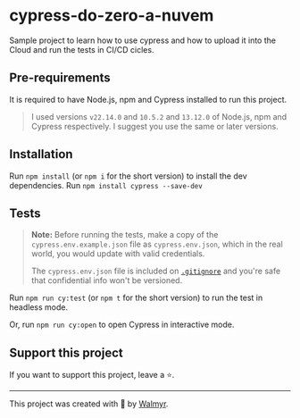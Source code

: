 # cypress-do-zero-a-nuvem

Sample project to learn how to use cypress and how to upload it into the Cloud and run the tests in CI/CD cicles.

## Pre-requirements

It is required to have Node.js, npm and Cypress installed to run this project.

> I used versions `v22.14.0` and `10.5.2` and `13.12.0` of Node.js, npm and Cypress respectively. I suggest you use the same or later versions.

## Installation

Run `npm install` (or `npm i` for the short version) to install the dev dependencies.
Run `npm install cypress --save-dev`

## Tests

> **Note:** Before running the tests, make a copy of the `cypress.env.example.json` file as `cypress.env.json`, which in the real world, you would update with valid credentials.
>
> The `cypress.env.json` file is included on [`.gitignore`](./.gitignore) and you're safe that confidential info won't be versioned.

Run `npm run cy:test` (or `npm t` for the short version) to run the test in headless mode.

Or, run `npm run cy:open` to open Cypress in interactive mode.

## Support this project

If you want to support this project, leave a ⭐.

___

This project was created with 💚 by [Walmyr](https://walmyr.dev).
